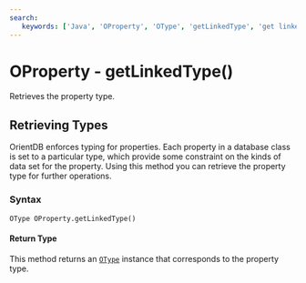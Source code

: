 ```yaml
---
search:
   keywords: ['Java', 'OProperty', 'OType', 'getLinkedType', 'get linked type']
---
```


# OProperty - getLinkedType()

Retrieves the property type.

## Retrieving Types

OrientDB enforces typing for properties.  Each property in a database class is set to a particular type, which provide some constraint on the kinds of data set for the property. Using this method you can retrieve the property type for further operations.

### Syntax

```
OType OProperty.getLinkedType()
```

#### Return Type

This method returns an [`OType`](Java-Ref-OType.md) instance that corresponds to the property type.
